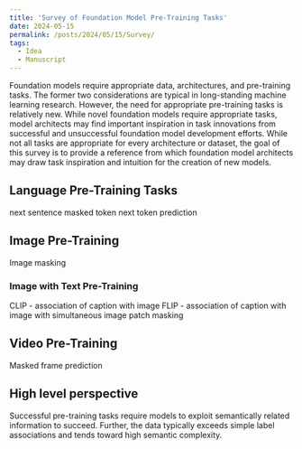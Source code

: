 ```yaml
---
title: 'Survey of Foundation Model Pre-Training Tasks'
date: 2024-05-15
permalink: /posts/2024/05/15/Survey/
tags:
  - Idea
  - Manuscript
---
```


Foundation models require appropriate data, architectures, and pre-training tasks. The former two considerations are typical in long-standing machine learning research. However, the need for appropriate pre-training tasks is relatively new. While novel foundation models require appropriate tasks, model architects may find important inspiration in task innovations from successful and unsuccessful foundation model development efforts. While not all tasks are appropriate for every architecture or dataset, the goal of this survey is to provide a reference from which foundation model architects may draw task inspiration and intuition for the creation of new models.

## Language Pre-Training Tasks

next sentence
masked token
next token prediction


## Image Pre-Training

Image masking

### Image with Text Pre-Training

CLIP - association of caption with image
FLIP - association of caption with image with simultaneous image patch masking


## Video Pre-Training

Masked frame prediction


## High level perspective

Successful pre-training tasks require models to exploit semantically related information to succeed. Further, the data typically exceeds simple label associations and tends toward high semantic complexity. 
